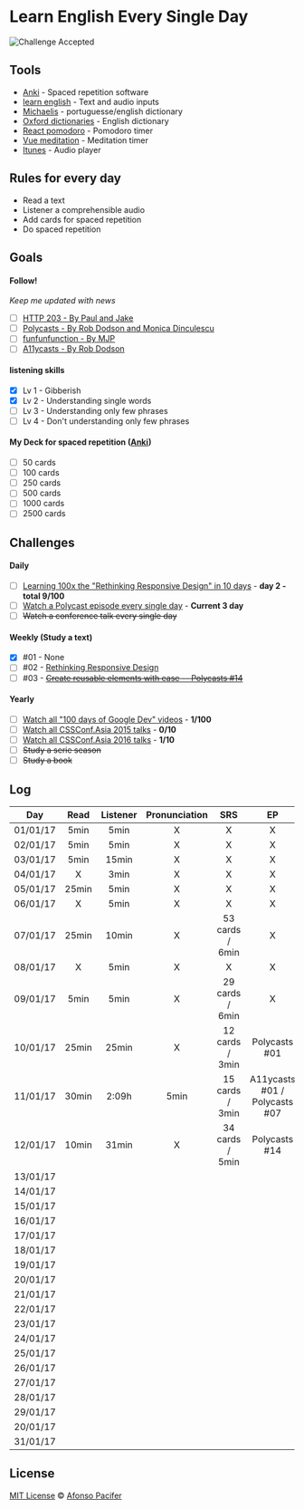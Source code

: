 # Learn English Every Single Day

![Challenge Accepted](https://media.giphy.com/media/AWv3UAFkgz39u/giphy.gif)

## Tools
- [Anki](http://ankisrs.net/) - Spaced repetition software
- [learn english](http://afonsopacifer.github.io/learn-english/) - Text and audio inputs
- [Michaelis](http://michaelis.uol.com.br/) - portuguesse/english dictionary
- [Oxford dictionaries](https://en.oxforddictionaries.com/) - English dictionary
- [React pomodoro](http://afonsopacifer.github.io/react-pomodoro/) - Pomodoro timer
- [Vue meditation](https://afonsopacifer.github.io/vue-meditation/) - Meditation timer
- [Itunes](http://www.apple.com/br/itunes/) - Audio player

## Rules for every day
- Read a text
- Listener a comprehensible audio
- Add cards for spaced repetition
- Do spaced repetition

## Goals

#### Follow!
*Keep me updated with news*
- [ ] [HTTP 203 - By Paul and Jake ](https://www.youtube.com/playlist?list=PLOU2XLYxmsII_38oWcnQzXs9K9HKBMg-e)
- [ ] [Polycasts - By Rob Dodson and Monica Dinculescu](https://www.youtube.com/playlist?list=PLNYkxOF6rcIDdS7HWIC_BYRunV6MHs5xo)
- [ ] [funfunfunction - By MJP](https://www.youtube.com/channel/UCO1cgjhGzsSYb1rsB4bFe4Q)
- [ ] [A11ycasts - By Rob Dodson](https://www.youtube.com/playlist?list=PLNYkxOF6rcICWx0C9LVWWVqvHlYJyqw7g)

#### listening skills
- [x] Lv 1 - Gibberish
- [x] Lv 2 - Understanding single words
- [ ] Lv 3 - Understanding only few phrases
- [ ] Lv 4 - Don't understanding only few phrases

#### My Deck for spaced repetition ([Anki](http://ankisrs.net/))
- [ ] 50 cards
- [ ] 100 cards
- [ ] 250 cards
- [ ] 500 cards
- [ ] 1000 cards
- [ ] 2500 cards

## Challenges

#### Daily
- [ ] [Learning 100x the "Rethinking Responsive Design" in 10 days](special-challenges/100x-rethinking-responsive-design.md) - **day 2 - total 9/100**
- [ ] [Watch a Polycast episode every single day](special-challenges/polycast.md) - **Current 3 day**
- [ ] <s>Watch a conference talk every single day</s>

#### Weekly (Study a text)
- [x] #01 - None
- [ ] #02 - [Rethinking Responsive Design](https://una.im/rethinking-responsive/#💁)
- [ ] #03 - [<s>Create reusable elements with ease -- Polycasts #14</s>](https://www.youtube.com/watch?v=p7Q1mQtFGM8&index=49&list=PLNYkxOF6rcIDdS7HWIC_BYRunV6MHs5xo) 

#### Yearly
- [ ] [Watch all "100 days of Google Dev" videos](special-challenges/100-days-of-google-dev.md) - **1/100**
- [ ] [Watch all CSSConf.Asia 2015 talks](special-challenges/cssconf-asia-2015.md) - **0/10**
- [ ] [Watch all CSSConf.Asia 2016 talks](special-challenges/cssconf-asia-2016.md) - **1/10**
- [ ] <s>Study a serie season</s>
- [ ] <s>Study a book</s>

## Log

| Day       | Read    |  Listener  | Pronunciation | SRS  | EP |
|:---------:|:-------:|:----------:|:--------------:|:---:|:---:|
| 01/01/17  | 5min    | 5min       | X | X | X |
| 02/01/17  | 5min    | 5min       | X | X | X |
| 03/01/17  | 5min    | 15min      | X | X | X |
| 04/01/17  | X       | 3min       | X | X | X |
| 05/01/17  | 25min   | 5min       | X | X | X |
| 06/01/17  | X       | 5min       | X | X | X |
| 07/01/17  | 25min   | 10min      | X | 53 cards / 6min | X |
| 08/01/17  | X       | 5min       | X | X | X |
| 09/01/17  | 5min    | 5min       | X | 29 cards / 6min | X |
| 10/01/17  | 25min   | 25min      | X | 12 cards / 3min |Polycasts #01|
| 11/01/17  | 30min   | 2:09h      | 5min | 15 cards / 3min | A11ycasts #01 / Polycasts #07 |
| 12/01/17  | 10min   | 31min      | X | 34 cards / 5min | Polycasts #14 |
| 13/01/17  |         |            |   |   |   |
| 14/01/17  |         |            |   |   |   |
| 15/01/17  |         |            |   |   |   |
| 16/01/17  |         |            |   |   |   |
| 17/01/17  |         |            |   |   |   |
| 18/01/17  |         |            |   |   |   |
| 19/01/17  |         |            |   |   |   |
| 20/01/17  |         |            |   |   |   |
| 21/01/17  |         |            |   |   |   |
| 22/01/17  |         |            |   |   |   |
| 23/01/17  |         |            |   |   |   |
| 24/01/17  |         |            |   |   |   |
| 25/01/17  |         |            |   |   |   |
| 26/01/17  |         |            |   |   |   |
| 27/01/17  |         |            |   |   |   |
| 28/01/17  |         |            |   |   |   |
| 29/01/17  |         |            |   |   |   |
| 20/01/17  |         |            |   |   |   |
| 31/01/17  |         |            |   |   |   |

## License
[MIT License](https://github.com/afonsopacifer/learn-english-every-single-day/blob/master/LICENSE.md) © [Afonso Pacifer](http://afonsopacifer.github.io/)

